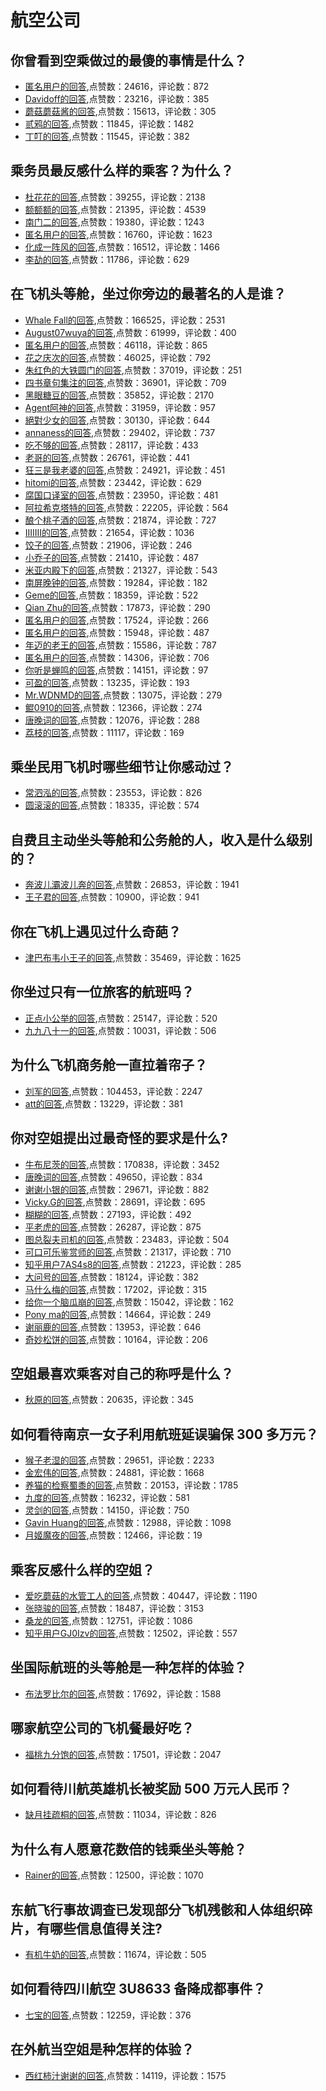 #  航空公司 
## 你曾看到空乘做过的最傻的事情是什么？
- [匿名用户的回答](https://www.zhihu.com/question/393357794/answer/1222202634),点赞数：24616，评论数：872
- [Davidoff的回答](https://www.zhihu.com/question/393357794/answer/1225150257),点赞数：23216，评论数：385
- [蘑菇蘑菇酱的回答](https://www.zhihu.com/question/393357794/answer/1230301508),点赞数：15613，评论数：305
- [贰鸦的回答](https://www.zhihu.com/question/393357794/answer/1253657785),点赞数：11845，评论数：1482
- [丁叮的回答](https://www.zhihu.com/question/393357794/answer/1249215037),点赞数：11545，评论数：382
## 乘务员最反感什么样的乘客？为什么？
- [杜花花的回答](https://www.zhihu.com/question/267163724/answer/340081604),点赞数：39255，评论数：2138
- [额额额的回答](https://www.zhihu.com/question/267163724/answer/347839361),点赞数：21395，评论数：4539
- [南门二的回答](https://www.zhihu.com/question/267163724/answer/354607852),点赞数：19380，评论数：1243
- [匿名用户的回答](https://www.zhihu.com/question/267163724/answer/357045261),点赞数：16760，评论数：1623
- [化成一阵风的回答](https://www.zhihu.com/question/267163724/answer/341028927),点赞数：16512，评论数：1466
- [李劼的回答](https://www.zhihu.com/question/267163724/answer/350083983),点赞数：11786，评论数：629
## 在飞机头等舱，坐过你旁边的最著名的人是谁？
- [Whale Fall的回答](https://www.zhihu.com/question/359274010/answer/982561171),点赞数：166525，评论数：2531
- [August07wuya的回答](https://www.zhihu.com/question/359274010/answer/974679308),点赞数：61999，评论数：400
- [匿名用户的回答](https://www.zhihu.com/question/359274010/answer/974725846),点赞数：46118，评论数：865
- [花之庆次的回答](https://www.zhihu.com/question/359274010/answer/974557612),点赞数：46025，评论数：792
- [朱红色的大铁圆门的回答](https://www.zhihu.com/question/359274010/answer/974027380),点赞数：37019，评论数：251
- [四书章句集注的回答](https://www.zhihu.com/question/359274010/answer/1011961098),点赞数：36901，评论数：709
- [黑眼糖豆的回答](https://www.zhihu.com/question/359274010/answer/973059316),点赞数：35852，评论数：2170
- [Agent阿神的回答](https://www.zhihu.com/question/359274010/answer/973367865),点赞数：31959，评论数：957
- [絕對少女的回答](https://www.zhihu.com/question/359274010/answer/974683541),点赞数：30130，评论数：644
- [annaness的回答](https://www.zhihu.com/question/359274010/answer/973581112),点赞数：29402，评论数：737
- [吃不够的回答](https://www.zhihu.com/question/359274010/answer/976806817),点赞数：28117，评论数：433
- [老哥的回答](https://www.zhihu.com/question/359274010/answer/974637990),点赞数：26761，评论数：441
- [狂三是我老婆的回答](https://www.zhihu.com/question/359274010/answer/1589184853),点赞数：24921，评论数：451
- [hitomi的回答](https://www.zhihu.com/question/359274010/answer/985611739),点赞数：23442，评论数：629
- [腐国口译室的回答](https://www.zhihu.com/question/359274010/answer/1113893561),点赞数：23950，评论数：481
- [阿拉希克塔特的回答](https://www.zhihu.com/question/359274010/answer/973766949),点赞数：22205，评论数：564
- [酿个桃子酒的回答](https://www.zhihu.com/question/359274010/answer/973360161),点赞数：21874，评论数：727
- [IIIIIII的回答](https://www.zhihu.com/question/359274010/answer/973947483),点赞数：21654，评论数：1036
- [饺子的回答](https://www.zhihu.com/question/359274010/answer/1902697023),点赞数：21906，评论数：246
- [小乔子的回答](https://www.zhihu.com/question/359274010/answer/1386696089),点赞数：21410，评论数：487
- [米亚内殿下的回答](https://www.zhihu.com/question/359274010/answer/979355577),点赞数：21327，评论数：543
- [南屏晚钟的回答](https://www.zhihu.com/question/359274010/answer/974184957),点赞数：19284，评论数：182
- [Geme的回答](https://www.zhihu.com/question/359274010/answer/930626970),点赞数：18359，评论数：522
- [Qian Zhu的回答](https://www.zhihu.com/question/359274010/answer/976937674),点赞数：17873，评论数：290
- [匿名用户的回答](https://www.zhihu.com/question/359274010/answer/973552684),点赞数：17524，评论数：266
- [匿名用户的回答](https://www.zhihu.com/question/359274010/answer/940187622),点赞数：15948，评论数：487
- [年迈的老王的回答](https://www.zhihu.com/question/359274010/answer/973921035),点赞数：15586，评论数：787
- [匿名用户的回答](https://www.zhihu.com/question/359274010/answer/1131604092),点赞数：14306，评论数：706
- [你听是蝉鸣的回答](https://www.zhihu.com/question/359274010/answer/1819410296),点赞数：14151，评论数：97
- [可盈的回答](https://www.zhihu.com/question/359274010/answer/973510364),点赞数：13235，评论数：193
- [Mr.WDNMD的回答](https://www.zhihu.com/question/359274010/answer/1015146651),点赞数：13075，评论数：279
- [鲲0910的回答](https://www.zhihu.com/question/359274010/answer/1014661731),点赞数：12366，评论数：274
- [唐晚词的回答](https://www.zhihu.com/question/359274010/answer/982590624),点赞数：12076，评论数：288
- [荔枝的回答](https://www.zhihu.com/question/359274010/answer/1001085505),点赞数：11117，评论数：169
## 乘坐民用飞机时哪些细节让你感动过？
- [常泗泓的回答](https://www.zhihu.com/question/48096943/answer/110005559),点赞数：23553，评论数：826
- [圆滚滚的回答](https://www.zhihu.com/question/48096943/answer/126164424),点赞数：18335，评论数：574
## 自费且主动坐头等舱和公务舱的人，收入是什么级别的？
- [奔波儿灞波儿奔的回答](https://www.zhihu.com/question/41194593/answer/459796101),点赞数：26853，评论数：1941
- [王子君的回答](https://www.zhihu.com/question/41194593/answer/160955703),点赞数：10900，评论数：941
## 你在飞机上遇见过什么奇葩？
- [津巴布韦小王子的回答](https://www.zhihu.com/question/25871260/answer/291103123),点赞数：35469，评论数：1625
## 你坐过只有一位旅客的航班吗？
- [正点小公举的回答](https://www.zhihu.com/question/298444254/answer/515584205),点赞数：25147，评论数：520
- [九九八十一的回答](https://www.zhihu.com/question/298444254/answer/521342855),点赞数：10031，评论数：506
## 为什么飞机商务舱一直拉着帘子？
- [刘军的回答](https://www.zhihu.com/question/346204250/answer/825444949),点赞数：104453，评论数：2247
- [att的回答](https://www.zhihu.com/question/346204250/answer/828420497),点赞数：13229，评论数：381
## 你对空姐提出过最奇怪的要求是什么?
- [牛布尼茨的回答](https://www.zhihu.com/question/351400808/answer/1236902848),点赞数：170838，评论数：3452
- [唐晚词的回答](https://www.zhihu.com/question/351400808/answer/1243560170),点赞数：49650，评论数：834
- [谢谢小银的回答](https://www.zhihu.com/question/351400808/answer/873214790),点赞数：29671，评论数：882
- [Vicky.G的回答](https://www.zhihu.com/question/351400808/answer/1242345903),点赞数：28691，评论数：695
- [糊糊的回答](https://www.zhihu.com/question/351400808/answer/1290537234),点赞数：27193，评论数：492
- [平老虎的回答](https://www.zhihu.com/question/351400808/answer/879058870),点赞数：26287，评论数：875
- [图总裂夫司机的回答](https://www.zhihu.com/question/351400808/answer/882350346),点赞数：23483，评论数：504
- [可口可乐鉴赏师的回答](https://www.zhihu.com/question/351400808/answer/1339601900),点赞数：21317，评论数：710
- [知乎用户7AS4s8的回答](https://www.zhihu.com/question/351400808/answer/879193550),点赞数：21223，评论数：285
- [大问号的回答](https://www.zhihu.com/question/351400808/answer/879310793),点赞数：18124，评论数：382
- [马什么梅的回答](https://www.zhihu.com/question/351400808/answer/1320483949),点赞数：17202，评论数：315
- [给你一个脑瓜崩的回答](https://www.zhihu.com/question/351400808/answer/884733302),点赞数：15042，评论数：162
- [Pony ma的回答](https://www.zhihu.com/question/351400808/answer/1061951466),点赞数：14664，评论数：249
- [谢丽鹿的回答](https://www.zhihu.com/question/351400808/answer/877395362),点赞数：13953，评论数：646
- [奇妙松饼的回答](https://www.zhihu.com/question/351400808/answer/1294006427),点赞数：10164，评论数：206
## 空姐最喜欢乘客对自己的称呼是什么？
- [秋原的回答](https://www.zhihu.com/question/67521482/answer/781184631),点赞数：20635，评论数：345
## 如何看待南京一女子利用航班延误骗保 300 多万元？
- [猴子老湿的回答](https://www.zhihu.com/question/400502115/answer/1275216098),点赞数：29651，评论数：2233
- [金宏伟的回答](https://www.zhihu.com/question/400502115/answer/1275118396),点赞数：24881，评论数：1668
- [养猫的检察蜀黍的回答](https://www.zhihu.com/question/400502115/answer/1275084106),点赞数：20153，评论数：1785
- [九度的回答](https://www.zhihu.com/question/400502115/answer/1277689827),点赞数：16232，评论数：581
- [灵剑的回答](https://www.zhihu.com/question/400502115/answer/1275099322),点赞数：14150，评论数：750
- [Gavin Huang的回答](https://www.zhihu.com/question/400502115/answer/1276205769),点赞数：12988，评论数：1098
- [月姬魔夜的回答](https://www.zhihu.com/question/400502115/answer/1275039308),点赞数：12466，评论数：19
## 乘客反感什么样的空姐？
- [爱吃蘑菇的水管工人的回答](https://www.zhihu.com/question/269415715/answer/388626226),点赞数：40447，评论数：1190
- [张晓骏的回答](https://www.zhihu.com/question/269415715/answer/1029383201),点赞数：18487，评论数：3153
- [桑龙的回答](https://www.zhihu.com/question/269415715/answer/457151700),点赞数：12751，评论数：1086
- [知乎用户GJ0Izv的回答](https://www.zhihu.com/question/269415715/answer/410893700),点赞数：12502，评论数：557
## 坐国际航班的头等舱是一种怎样的体验？
- [布法罗比尔的回答](https://www.zhihu.com/question/264288135/answer/673684853),点赞数：17692，评论数：1588
## 哪家航空公司的飞机餐最好吃？
- [福桃九分饱的回答](https://www.zhihu.com/question/21715456/answer/397322585),点赞数：17501，评论数：2047
## 如何看待川航英雄机长被奖励 500 万元人民币？
- [缺月挂疏桐的回答](https://www.zhihu.com/question/280302459/answer/413765563),点赞数：11034，评论数：826
## 为什么有人愿意花数倍的钱乘坐头等舱？
- [Rainer的回答](https://www.zhihu.com/question/49432258/answer/956258273),点赞数：12500，评论数：1070
## 东航飞行事故调查已发现部分飞机残骸和人体组织碎片，有哪些信息值得关注?
- [有机牛奶的回答](https://www.zhihu.com/question/523696548/answer/-1890727823),点赞数：11674，评论数：505
## 如何看待四川航空 3U8633 备降成都事件？
- [七宝的回答](https://www.zhihu.com/question/277087987/answer/391499661),点赞数：12259，评论数：376
## 在外航当空姐是种怎样的体验？
- [西红柿汁谢谢的回答](https://www.zhihu.com/question/314934460/answer/617200254),点赞数：14119，评论数：1575
